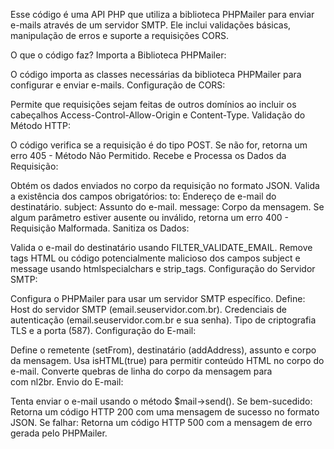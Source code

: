 Esse código é uma API PHP que utiliza a biblioteca PHPMailer para enviar e-mails através de um servidor SMTP.
Ele inclui validações básicas, manipulação de erros e suporte a requisições CORS.

O que o código faz?
Importa a Biblioteca PHPMailer:

O código importa as classes necessárias da biblioteca PHPMailer para configurar e enviar e-mails.
Configuração de CORS:

Permite que requisições sejam feitas de outros domínios ao incluir os cabeçalhos Access-Control-Allow-Origin e Content-Type.
Validação do Método HTTP:

O código verifica se a requisição é do tipo POST.
Se não for, retorna um erro 405 - Método Não Permitido.
Recebe e Processa os Dados da Requisição:

Obtém os dados enviados no corpo da requisição no formato JSON.
Valida a existência dos campos obrigatórios:
to: Endereço de e-mail do destinatário.
subject: Assunto do e-mail.
message: Corpo da mensagem.
Se algum parâmetro estiver ausente ou inválido, retorna um erro 400 - Requisição Malformada.
Sanitiza os Dados:

Valida o e-mail do destinatário usando FILTER_VALIDATE_EMAIL.
Remove tags HTML ou código potencialmente malicioso dos campos subject e message usando htmlspecialchars e strip_tags.
Configuração do Servidor SMTP:

Configura o PHPMailer para usar um servidor SMTP específico.
Define:
Host do servidor SMTP (email.seuservidor.com.br).
Credenciais de autenticação (email.seuservidor.com.br e sua senha).
Tipo de criptografia TLS e a porta (587).
Configuração do E-mail:

Define o remetente (setFrom), destinatário (addAddress), assunto e corpo da mensagem.
Usa isHTML(true) para permitir conteúdo HTML no corpo do e-mail.
Converte quebras de linha do corpo da mensagem para <br> com nl2br.
Envio do E-mail:

Tenta enviar o e-mail usando o método $mail->send().
Se bem-sucedido:
Retorna um código HTTP 200 com uma mensagem de sucesso no formato JSON.
Se falhar:
Retorna um código HTTP 500 com a mensagem de erro gerada pelo PHPMailer.
